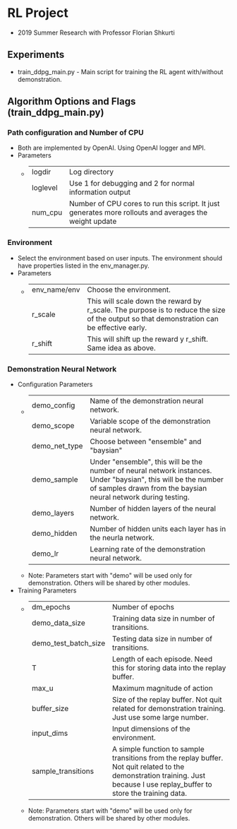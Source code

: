 # RL Project
- 2019 Summer Research with Professor Florian Shkurti

## Experiments
- train_ddpg_main.py - Main script for training the RL agent with/without demonstration.

## Algorithm Options and Flags (train_ddpg_main.py)
### Path configuration and Number of CPU
- Both are implemented by OpenAI. Using OpenAI logger and MPI.
- Parameters
  - |||
    |-|-|
    | logdir | Log directory|
    | loglevel | Use 1 for debugging and 2 for normal information output
    | num_cpu | Number of CPU cores to run this script. It just generates more rollouts and averages the weight update
### Environment
- Select the environment based on user inputs. The environment should have properties listed in the env_manager.py.
- Parameters
    - |||
      |-|-|
      | env_name/env | Choose the environment. |
      | r_scale | This will scale down the reward by r_scale. The purpose is to reduce the size of the output so that demonstration can be effective early. |
      | r_shift | This will shift up the reward y r_shift. Same idea as above. |
### Demonstration Neural Network
- Configuration Parameters
    - |||
      |-|-|
      | demo_config | Name of the demonstration neural network. |
      | demo_scope | Variable scope of the demonstration neural network. |
      | demo_net_type | Choose between "ensemble" and "baysian" |
      | demo_sample | Under "ensemble", this will be the number of neural network instances. Under "baysian", this will be the number of samples drawn from the   baysian neural network during testing.
      | demo_layers | Number of hidden layers of the neural network. |
      | demo_hidden | Number of hidden units each layer has in the neurla network. |
      | demo_lr | Learning rate of the demonstration neural network. |
    - Note: Parameters start with "demo" will be used only for demonstration. Others will be shared by other modules.
- Training Parameters
    - |||
      |-|-|
      | dm_epochs | Number of epochs |
      | demo_data_size | Training data size in number of transitions. |
      | demo_test_batch_size | Testing data size in number of transitions. |
      | T | Length of each episode. Need this for storing data into the replay buffer. |
      | max_u | Maximum magnitude of action |
      | buffer_size | Size of the replay buffer. Not quit related for demonstration training. Just use some large number. |
      | input_dims | Input dimensions of the environment. |
      | sample_transitions | A simple function to sample transitions from the replay buffer. Not quit related to the demonstration training. Just because I use   replay_buffer to store the training data. |
    - Note: Parameters start with "demo" will be used only for demonstration. Others will be shared by other modules.



